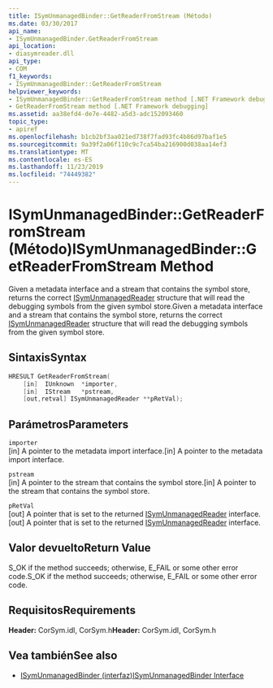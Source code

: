 ```yaml
---
title: ISymUnmanagedBinder::GetReaderFromStream (Método)
ms.date: 03/30/2017
api_name:
- ISymUnmanagedBinder.GetReaderFromStream
api_location:
- diasymreader.dll
api_type:
- COM
f1_keywords:
- ISymUnmanagedBinder::GetReaderFromStream
helpviewer_keywords:
- ISymUnmanagedBinder::GetReaderFromStream method [.NET Framework debugging]
- GetReaderFromStream method [.NET Framework debugging]
ms.assetid: aa38efd4-de7e-4482-a5d3-adc152093460
topic_type:
- apiref
ms.openlocfilehash: b1cb2bf3aa021ed738f7fad93fc4b86d97baf1e5
ms.sourcegitcommit: 9a39f2a06f110c9c7ca54ba216900d038aa14ef3
ms.translationtype: MT
ms.contentlocale: es-ES
ms.lasthandoff: 11/23/2019
ms.locfileid: "74449382"
---
```

# <a name="isymunmanagedbindergetreaderfromstream-method"></a><span data-ttu-id="0419f-102">ISymUnmanagedBinder::GetReaderFromStream (Método)</span><span class="sxs-lookup"><span data-stu-id="0419f-102">ISymUnmanagedBinder::GetReaderFromStream Method</span></span>
<span data-ttu-id="0419f-103">Given a metadata interface and a stream that contains the symbol store, returns the correct [ISymUnmanagedReader](isymunmanagedreader-interface.md) structure that will read the debugging symbols from the given symbol store.</span><span class="sxs-lookup"><span data-stu-id="0419f-103">Given a metadata interface and a stream that contains the symbol store, returns the correct [ISymUnmanagedReader](isymunmanagedreader-interface.md) structure that will read the debugging symbols from the given symbol store.</span></span>  
  
## <a name="syntax"></a><span data-ttu-id="0419f-104">Sintaxis</span><span class="sxs-lookup"><span data-stu-id="0419f-104">Syntax</span></span>  
  
```cpp  
HRESULT GetReaderFromStream(  
    [in]  IUnknown  *importer,  
    [in]  IStream   *pstream,  
    [out,retval] ISymUnmanagedReader **pRetVal);  
```  
  
## <a name="parameters"></a><span data-ttu-id="0419f-105">Parámetros</span><span class="sxs-lookup"><span data-stu-id="0419f-105">Parameters</span></span>  
 `importer`  
 <span data-ttu-id="0419f-106">[in] A pointer to the metadata import interface.</span><span class="sxs-lookup"><span data-stu-id="0419f-106">[in] A pointer to the metadata import interface.</span></span>  
  
 `pstream`  
 <span data-ttu-id="0419f-107">[in] A pointer to the stream that contains the symbol store.</span><span class="sxs-lookup"><span data-stu-id="0419f-107">[in] A pointer to the stream that contains the symbol store.</span></span>  
  
 `pRetVal`  
 <span data-ttu-id="0419f-108">[out] A pointer that is set to the returned [ISymUnmanagedReader](isymunmanagedreader-interface.md) interface.</span><span class="sxs-lookup"><span data-stu-id="0419f-108">[out] A pointer that is set to the returned [ISymUnmanagedReader](isymunmanagedreader-interface.md) interface.</span></span>  
  
## <a name="return-value"></a><span data-ttu-id="0419f-109">Valor devuelto</span><span class="sxs-lookup"><span data-stu-id="0419f-109">Return Value</span></span>  
 <span data-ttu-id="0419f-110">S_OK if the method succeeds; otherwise, E_FAIL or some other error code.</span><span class="sxs-lookup"><span data-stu-id="0419f-110">S_OK if the method succeeds; otherwise, E_FAIL or some other error code.</span></span>  
  
## <a name="requirements"></a><span data-ttu-id="0419f-111">Requisitos</span><span class="sxs-lookup"><span data-stu-id="0419f-111">Requirements</span></span>  
 <span data-ttu-id="0419f-112">**Header:** CorSym.idl, CorSym.h</span><span class="sxs-lookup"><span data-stu-id="0419f-112">**Header:** CorSym.idl, CorSym.h</span></span>  
  
## <a name="see-also"></a><span data-ttu-id="0419f-113">Vea también</span><span class="sxs-lookup"><span data-stu-id="0419f-113">See also</span></span>

- [<span data-ttu-id="0419f-114">ISymUnmanagedBinder (interfaz)</span><span class="sxs-lookup"><span data-stu-id="0419f-114">ISymUnmanagedBinder Interface</span></span>](../../../../docs/framework/unmanaged-api/diagnostics/isymunmanagedbinder-interface.md)
